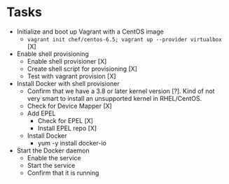 # Tasks

* Initialize and boot up Vagrant with a CentOS image
  * `vagrant init chef/centos-6.5; vagrant up --provider virtualbox` [X]
* Enable shell provisioning
  * Enable shell provisioner [X]
  * Create shell script for provisioning [X]
  * Test with vagrant provision [X]
* Install Docker with shell provisioner
  * Confirm that we have a 3.8 or later kernel version [?]. Kind of not very
    smart to install an unsupported kernel in RHEL/CentOS.
  * Check for Device Mapper [X]
  * Add EPEL
    * Check for EPEL [X]
    * Install EPEL repo [X]
  * Install Docker
    * yum -y install docker-io
* Start the Docker daemon 
  * Enable the service
  * Start the service
  * Confirm that it is running

